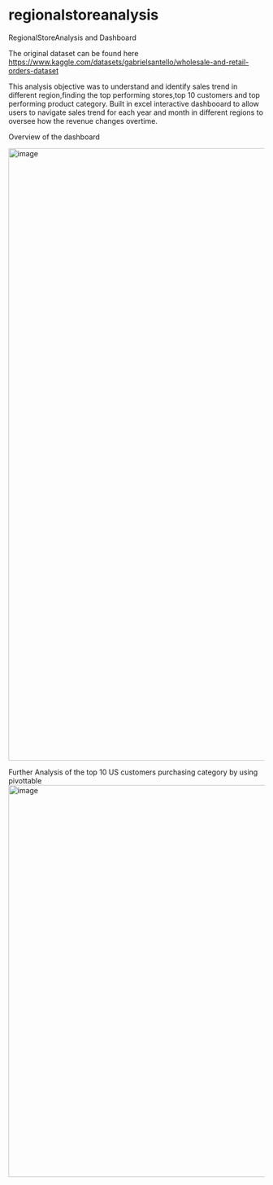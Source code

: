 # regionalstoreanalysis
RegionalStoreAnalysis and Dashboard 

The original dataset can be found here 
https://www.kaggle.com/datasets/gabrielsantello/wholesale-and-retail-orders-dataset

This analysis objective was to understand and identify sales trend in different region,finding the top performing stores,top 10 customers and top performing product category. Built in excel interactive dashbooard to allow users to navigate sales trend for each year and month in different regions to oversee how the revenue changes overtime. 

Overview of the dashboard 

<img width="1203" alt="image" src="https://github.com/tthh97/regionalstoreanalysis/assets/143679857/cc71acde-44c3-4f7f-94c8-b265092a83b0">


Further Analysis of the top 10 US customers purchasing category by using pivottable
<img width="770" alt="image" src="https://github.com/tthh97/regionalstoreanalysis/assets/143679857/5e9dac73-5c3c-4315-937f-f01215ef8967">

